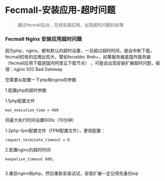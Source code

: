 Fecmall-安装应用-超时问题
===========

> 通过fecmall后台，在线安装应用，出现超时问题的处理


### Fecmall Nginx 安装应用超时问题


因为php，nginx，都有默认的超时设置，一旦超过超时时间，就会中断下载，
fecmall的有的应用比较大，譬如fecwbbc 8mb+，如果服务器是国外服务器（fecmall应用下载是国内阿里云下载节点）
，可能会出现安装扩展超时问题，报错：nginx 502 Bad Gateway


您需要从配置一下php和nginx的参数


1.配置php的超时参数


1.1php配置文件

```
max_execution_time = 600  

```

将最大执行时间设置600s（10分钟）



1.2php-fpm配置文件（FPM配置文件），更改配置：


```
request_terminate_timeout = 0
```

2.配置nginx的超时时间


```
keepalive_timeout 600;


```

3.重启nginx和php，然后重新安装试试，安装扩展一定记得先备份sql





